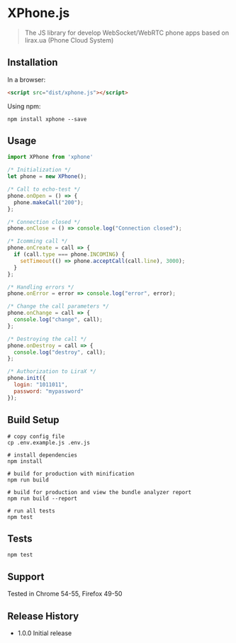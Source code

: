 # XPhone.js

> The JS library for develop WebSocket/WebRTC phone apps based on lirax.ua (Phone Cloud System)


## Installation

In a browser:
```html
<script src="dist/xphone.js"></script>
```

Using npm:
```shell
npm install xphone --save
```

## Usage

```js
import XPhone from 'xphone'

/* Initialization */
let phone = new XPhone(); 

/* Call to echo-test */
phone.onOpen = () => {
  phone.makeCall("200");
};

/* Connection closed */
phone.onClose = () => console.log("Connection closed");

/* Icomming call */
phone.onCreate = call => {
  if (call.type === phone.INCOMING) {
    setTimeout(() => phone.acceptCall(call.line), 3000);
  }
};

/* Handling errors */
phone.onError = error => console.log("error", error);

/* Change the call parameters */
phone.onChange = call => {
  console.log("change", call);
};

/* Destroying the call */
phone.onDestroy = call => {
  console.log("destroy", call);
};

/* Authorization to LiraX */
phone.init({
  login: "1011011",
  password: "mypassword"
});
```

## Build Setup

```shell
# copy config file
cp .env.example.js .env.js

# install dependencies
npm install

# build for production with minification
npm run build

# build for production and view the bundle analyzer report
npm run build --report

# run all tests
npm test
```

## Tests

```shell
npm test
```
  
## Support

Tested in Chrome 54-55, Firefox 49-50


## Release History

* 1.0.0 Initial release
